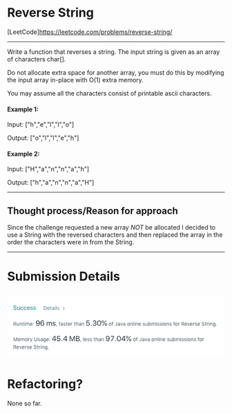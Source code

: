 # Reverse String
[LeetCode]https://leetcode.com/problems/reverse-string/

---
Write a function that reverses a string. The input string is given as an array of characters char[].

Do not allocate extra space for another array, you must do this by modifying the input array in-place with O(1) extra memory.

You may assume all the characters consist of printable ascii characters.

 

#### Example 1:

Input: ["h","e","l","l","o"]

Output: ["o","l","l","e","h"]

#### Example 2:

Input: ["H","a","n","n","a","h"]

Output: ["h","a","n","n","a","H"]

---

## Thought process/Reason for approach

Since the challenge requested a new array *NOT* be allocated I decided to use a String with the reversed characters and then replaced the array in the order the characters were in from the String.

---
# Submission Details
![Details](https://github.com/ksbeasle/Algorithms/blob/master/reverse-string/submission-details.png?raw=true)
---
# Refactoring?
None so far.